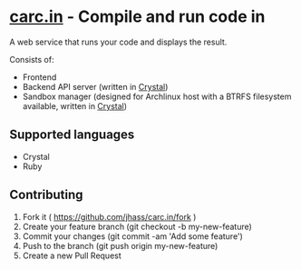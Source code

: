 # [carc.in](http://carc.in) - Compile and run code in

A web service that runs your code and displays the result.

Consists of:

* Frontend
* Backend API server (written in [Crystal](http://crystal-lang.org))
* Sandbox manager (designed for Archlinux host with a BTRFS filesystem available, written in [Crystal](http://crystal-lang.org))

## Supported languages

* Crystal
* Ruby

## Contributing

1. Fork it ( https://github.com/jhass/carc.in/fork )
2. Create your feature branch (git checkout -b my-new-feature)
3. Commit your changes (git commit -am 'Add some feature')
4. Push to the branch (git push origin my-new-feature)
5. Create a new Pull Request
